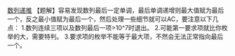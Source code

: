 [数列递推](https://loj.ac/problem/538)
【题解】容易发现数列最后一定单调，最后单调递增则最大值赋为最后一个，反之最小值赋为最后一个，然后处理一些细节就可以AC，要注意以下几点：
1.数列连续三项以及数列最后一项>10^7时退出。
2.可能第一要求项就比你枚举的大，需要特判。
3.要求项的枚举不能等于最大项，不然会无法正常指向最后一个。
